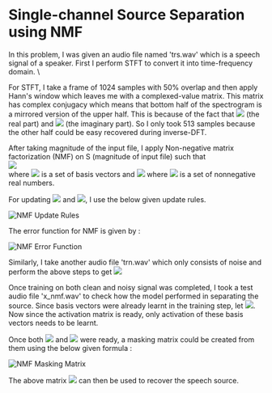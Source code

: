 # Single-channel Source Separation using NMF

In this problem, I was given an audio file named 'trs.wav' which is a speech signal of a speaker. First I perform STFT to convert it into time-frequency domain. \

For STFT, I take a frame of 1024 samples with 50% overlap and then apply Hann's window which leaves me with a complexed-value matrix. This matrix has complex conjugacy which means that bottom half of the spectrogram is a mirrored version of the upper half. This is because of the fact that 
![](https://github.com/shaharpit809/Machine-Learning-for-Signal-Processing/blob/master/img/NMF_eqn1.png) (the real part) and 
![](https://github.com/shaharpit809/Machine-Learning-for-Signal-Processing/blob/master/img/NMF_eqn2.png) (the imaginary part). 
So I only took 513 samples because the other half could be easy recovered during inverse-DFT.

After taking magnitude of the input file, I apply Non-negative matrix factorization (NMF) on S (magnitude of input file) such that \
![](https://github.com/shaharpit809/Machine-Learning-for-Signal-Processing/blob/master/img/NMF_eqn3.png) \
where 
![](https://github.com/shaharpit809/Machine-Learning-for-Signal-Processing/blob/master/img/NMF_eqn4.png) 
is a set of basis vectors and 
![](https://github.com/shaharpit809/Machine-Learning-for-Signal-Processing/blob/master/img/NMF_eqn5.png) 
where 
![](https://github.com/shaharpit809/Machine-Learning-for-Signal-Processing/blob/master/img/NMF_eqn6.png) 
is a set of nonnegative real numbers.

For updating 
![](https://github.com/shaharpit809/Machine-Learning-for-Signal-Processing/blob/master/img/NMF_eqn4.png) 
and 
![](https://github.com/shaharpit809/Machine-Learning-for-Signal-Processing/blob/master/img/NMF_eqn7.png), 
I use the below given update rules.

![NMF Update Rules](https://github.com/shaharpit809/Machine-Learning-for-Signal-Processing/blob/master/img/NMF_Update_Rules.PNG)

The error function for NMF is given by : 

![NMF Error Function](https://github.com/shaharpit809/Machine-Learning-for-Signal-Processing/blob/master/img/NMF_Error_function.PNG)

Similarly, I take another audio file 'trn.wav' which only consists of noise and perform the above steps to get
![](https://github.com/shaharpit809/Machine-Learning-for-Signal-Processing/blob/master/img/NMF_eqn8.png)

Once training on both clean and noisy signal was completed, I took a test audio file 'x_nmf.wav' to check how the model performed in separating the source. Since basis vectors were already learnt in the training step, let 
![](https://github.com/shaharpit809/Machine-Learning-for-Signal-Processing/blob/master/img/NMF_eqn9.png). 
Now since the activation matrix is ready, only activation of these basis vectors needs to be learnt. 

Once both 
![](https://github.com/shaharpit809/Machine-Learning-for-Signal-Processing/blob/master/img/eqn2.png)
and 
![](https://github.com/shaharpit809/Machine-Learning-for-Signal-Processing/blob/master/img/NMF_eqn10.png) 
were ready, a masking matrix could be created from them using the below given formula :

![NMF Masking Matrix](https://github.com/shaharpit809/Machine-Learning-for-Signal-Processing/blob/master/img/NMF_Masking_Matrix.PNG)

The above matrix 
![](https://github.com/shaharpit809/Machine-Learning-for-Signal-Processing/blob/master/img/NMF_eqn11.png)
can then be used to recover the speech source.
